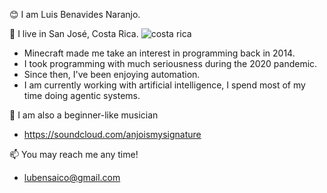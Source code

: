 😊 I am Luis Benavides Naranjo.

📍 I live in San José, Costa Rica.
![costa rica](https://github.com/user-attachments/assets/04219aca-e31e-4693-94c9-320deabed291)

* Minecraft made me take an interest in programming back in 2014.
* I took programming with much seriousness during the 2020 pandemic.
* Since then, I've been enjoying automation.
* I am currently working with artificial intelligence, I spend most of my time doing agentic systems.

🎸 I am also a beginner-like musician
* https://soundcloud.com/anjoismysignature


📫 You may reach me any time!
* lubensaico@gmail.com
